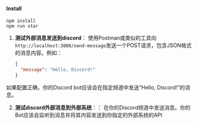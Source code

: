 #### Install
```
npm install
npm run star
```


1. **测试外部消息发送到discord**：
   使用Postman或类似的工具向`http://localhost:3000/send-message`发送一个POST请求，包含JSON格式的消息内容。例如：

   ```json
   {
     "message": "Hello, Discord!"
   }
   ```

如果配置正确，你的Discord bot应该会在指定频道中发送“Hello, Discord!”的消息。

2. **测试discord外部消息到外部系统**：：
在你的Discord频道中发送消息。你的Bot应该会监听到消息并将其内容发送到你指定的外部系统的API